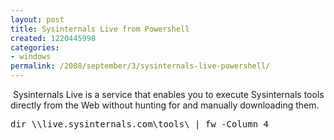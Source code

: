 ```yaml
---
layout: post
title: Sysinternals Live from Powershell
created: 1220445998
categories:
- windows
permalink: /2008/september/3/sysinternals-live-powershell/
---
```

<p>&nbsp;Sysinternals Live is a service that enables you to execute Sysinternals tools directly from the Web without hunting for and manually downloading them.</p>
<pre>
dir \\live.sysinternals.com\tools\ | fw -Column 4
&nbsp;</pre>
<p>&nbsp;</p>
